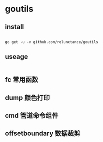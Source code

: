 # goutils


## install 
```

go get -u -v github.com/relunctance/goutils

```


## useage 
```go

```

## fc 常用函数

## dump 颜色打印

## cmd 管道命令组件

## offsetboundary 数据裁剪
